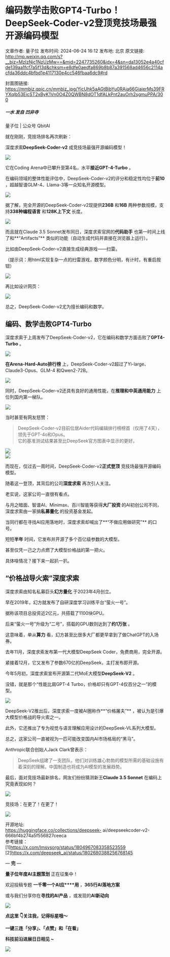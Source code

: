 # 编码数学击败GPT4-Turbo！DeepSeek-Coder-v2登顶竞技场最强开源编码模型

文章作者: 量子位
发布时间: 2024-06-24 16:12
发布地: 北京
原文链接: http://mp.weixin.qq.com/s?__biz=MzIzNjc1NzUzMw==&mid=2247735260&idx=4&sn=da13052e4a40cfde139aa1fcf7a5f13d&chksm=e8dfe0aedfa869b8b87a391568ad4656c2114acfda36ddc4bfbd1e4117130e4cc546fbaa6dc9#rd

封面图链接: https://mmbiz.qpic.cn/mmbiz_jpg/YicUhk5aAGtBibYu0RAia66GiajerMs39FRYXqIb53EicST2xByK1Vn0O4Z0QWBN8dOT1dfALkPnt2auOrh2sgmuPPA/300

##### 一水 发自 凹非寺  
量子位 | 公众号 QbitAI

就在刚刚，竞技场排名再次刷新：

深度求索**DeepSeek-Coder-v2** 成竞技场最强开源编码模型！

![](https://mmbiz.qpic.cn/mmbiz_png/YicUhk5aAGtBibYu0RAia66GiajerMs39FRYoylu5yueKkJjYWSEibFkeETlicMvibTMiarDyD1dYe5h4xSsQLOjSkIibWw/640?wx_fmt=png&from=appmsg)

它在Coding Arena中已攀升至第4名，水平**接近GPT-4-Turbo** 。

在编码领域的整体性能评估中，DeepSeek-Coder-v2的评分和稳定性均位于**前10** ，超越智谱GLM-4、Llama-3等一众知名开源模型。

![](https://mmbiz.qpic.cn/mmbiz_png/YicUhk5aAGtBibYu0RAia66GiajerMs39FRY6MzMuiabq4ibdd56zB5czmMJcZI8Uxh0APw13aXWtZam4LMKcuNUK9Ag/640?wx_fmt=png&from=appmsg)

据了解，完全开源的DeepSeek-Coder-v2现提供**236B** 和**16B** 两种参数规模，支持**338种编程语言**
和**128K上下文** 长度。

![](https://mmbiz.qpic.cn/mmbiz_png/YicUhk5aAGtBibYu0RAia66GiajerMs39FRYAHy1wy9pTVpBmiapWMnx3tBDbugRCKYUicwicyHNL927rXNFBR70C1gUw/640?wx_fmt=png&from=appmsg)

而且就在Claude 3.5 Sonnet发布同日，深度求索官网的**代码助手** 也第一时间上线了和**“Artifacts”**
类似的功能（自动生成代码并直接在浏览器上运行）。

比如由DeepSeek-Coder-v2直接生成经典游戏——扫雷。

（提示词：用html实现复杂一点的扫雷游戏，数字颜色分明，有计时，有重启按钮）

![](https://mmbiz.qpic.cn/mmbiz_gif/YicUhk5aAGtBibYu0RAia66GiajerMs39FRYHcucr4WVgp64KXsXLk2wInQ8YUOBqm4iaiaWzFTibY289pOiaSWL3LiaQuQ/640?wx_fmt=gif&from=appmsg)

再比如设计网页：

![](https://mmbiz.qpic.cn/mmbiz_gif/YicUhk5aAGtBibYu0RAia66GiajerMs39FRYiagvYOh5CYlvV9FGrOZThXPicLj2PiccT1zbGf6hia6iaQUfL2MHddxbibnQ/640?wx_fmt=gif&from=appmsg)

总之，DeepSeek-Coder-v2尤为擅长编码和数学。

## 编码、数学击败GPT4-Turbo

深度求索于上周发布了DeepSeek-Coder-v2，它在编码和数学方面击败了**GPT4-Turbo** 。

![](https://mmbiz.qpic.cn/mmbiz_png/YicUhk5aAGtBibYu0RAia66GiajerMs39FRYh0GCrO1ibd4sOMpHNOruXhTB9xfbSlzS2E3lU6IwAZpzeSFRa9pdKGQ/640?wx_fmt=png&from=appmsg)

**在Arena-Hard-Auto排行榜** 上，DeepSeek-Coder-v2超过了Yi-large、Claude3-Opus、GLM-4
和Qwen2-72B。

![](https://mmbiz.qpic.cn/mmbiz_png/YicUhk5aAGtBibYu0RAia66GiajerMs39FRYicibGiaJOA5ASZiabicRbKvcRb38UnKia7s5ZVAFLKvSLDrujoXo15ibNm0FA/640?wx_fmt=png&from=appmsg)

同时，DeepSeek-Coder-v2还具有良好的通用性能，在**推理和中英通用能力** 上位列国内第一梯队。

![](https://mmbiz.qpic.cn/mmbiz_png/YicUhk5aAGtBibYu0RAia66GiajerMs39FRYHVdNfVxGIQQhxBWOl509xWQ30g94aHyO7UvX77j4k7OnJ7oMoCwIkQ/640?wx_fmt=png&from=appmsg)

当时甚至有网友怒赞：

> DeepSeek-Coder-v2目前位居Aider代码编辑排行榜榜首（仅用了4天），领先于GPT-4o和Opus。  
> 它的基准测试结果甚至比DeepSeek官方图表中显示的更好。

![](https://mmbiz.qpic.cn/mmbiz_png/YicUhk5aAGtBibYu0RAia66GiajerMs39FRYHRDiaDykXPFCCW8vUAkhm2gStAKcfcYgeHc9JMgnhAudWib6vxTns0VQ/640?wx_fmt=png&from=appmsg)  
![](https://mmbiz.qpic.cn/mmbiz_png/YicUhk5aAGtBibYu0RAia66GiajerMs39FRYpeo0cMUKzZyJj9CytwjmpQcmMU4wpXibECLQaq6TKQEYVIFRichMJgaQ/640?wx_fmt=png&from=appmsg)

而现在，仅过去一周时间，DeepSeek-Coder-v2**正式登顶** 竞技场最强开源编码模型。

随着这一登顶，其背后的公司**深度求索** 再次引人关注。

老实说，这家公司一直很有看点。

与月之暗面、智谱AI、Minimax、百川智能等获得**大厂投资** 的AI初创公司不同，深度求索由一家搞**私募量化** 的投资基金发起。

当同行都在寻找AI应用落地时，深度求索却喊出了**“不做应用做研究”** 的口号。

短短**半年** 时间，它发布并开源了多个百亿级参数的大模型。

甚至仅凭一己之力点燃了大模型价格战的第一把火。

具体啥情况？接下来一起扒一扒。

## “价格战导火索”深度求索

深度求索由知名私募巨头**幻方量化** 于2023年4月创立。

早在2019年，幻方就发布了自研深度学习训练平台“萤火一号”。

据称该项目总投资近2亿元，共搭载了1100块GPU。

后来“萤火一号”升级为“二号”，搭载的GPU数则达到了**约1万张** 。

这意味着，单从**算力** 看，幻方甚至比很多大厂都更早拿到了做ChatGPT的入场券。

去年11月，深度求索发布第一代大模型DeepSeek Coder，免费商用，完全开源。

紧接着12月，它又发布了参数670亿的DeepSeek，主打发布即开源。

今年5月初，深度求索宣布开源第二代MoE大模型**DeepSeek-V2** 。

没错，就是那个“性能比肩GPT-4 Turbo，价格却只有GPT-4仅百分之一”的模型。

![](https://mmbiz.qpic.cn/mmbiz_png/YicUhk5aAGtBibYu0RAia66GiajerMs39FRYYhsYVbfWCXXwqYKDoI5EmiblOOE29G85X9msiaVLBNVV5zjrXfJLYmYg/640?wx_fmt=png&from=appmsg)

DeepSeek-V2推出后，深度求索一度被AI圈称作**“价格屠夫”** ，被认为是引爆大模型价格战的导火索之一。

此外，它还推出了专为视觉与语言理解应用设计的DeepSeek-VL系列大模型。

总之，这家公司一直被视为一匹可能改变国内AI市场格局的“黑马”。

Anthropic联合创始人Jack Clark曾表示：

> DeepSeek组建了一支团队，他们对训练雄心勃勃的模型所需的基础设施有着深刻的理解。中国制造也将成为AI模型的发展趋势。

最后，面对竞技场最新排名，网友们纷纷猜测新王**Claude 3.5 Sonnet** 在编码上究竟表现如何？

![](https://mmbiz.qpic.cn/mmbiz_png/YicUhk5aAGtBibYu0RAia66GiajerMs39FRYmddW6voAGtdiblbYaibyhgjUooxHibibUxLQCdp2M0Yib6VwrM5PyNsBT0Q/640?wx_fmt=png&from=appmsg)

竞技场：在更了！在更了！

![](https://mmbiz.qpic.cn/mmbiz_png/YicUhk5aAGtBibYu0RAia66GiajerMs39FRYlGA0DzSyV3usfEK0BxBuibo2FdFHcFTFQufpzT8E9mgO4hAsMSNic1VQ/640?wx_fmt=png&from=appmsg)

开源地址:  
https://huggingface.co/collections/deepseek-
ai/deepseekcoder-v2-666bf4b274a5f556827ceeca  
参考链接：  
[1]https://x.com/lmsysorg/status/1804967083358523559  
[2]https://x.com/deepseek_ai/status/1802680388256768145

— **完** —

**量子位年度AI主题策划** 正在征集中！

欢迎投稿专题 **一千零一个AI应****用** ，**365行AI落地方案**

或与我们分享你在**寻找的AI产品** ，或发现的**AI新动向**

![](https://mmbiz.qpic.cn/mmbiz_png/YicUhk5aAGtDpTavEwUl8aOlFLGHaPnaKXJcMUeJtGXVLliac6P6XxYHIKhnz0NPUgVvlrXAvJC33ibh8aYDdyudA/640?wx_fmt=png&from=appmsg)

  

**点这里 👇关注我，记得标星哦～**

**一键三连「分享」、「点赞」和「在看」**

**科技前沿进展日日相见 ~**

![](https://mmbiz.qpic.cn/mmbiz_svg/g9RQicMD01M0tYoRQT2cMQRmPS5ZDyrrfzeksiay90KaDzlGBH61icqHxmgFKfvfXtVuwTHV740CDLAaXU1LIfZyoJEpYKcRIiaE/640?wx_fmt=svg)

  

